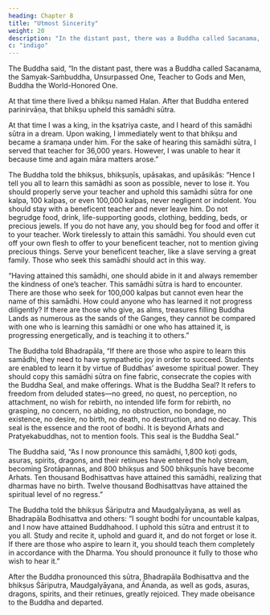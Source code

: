 ```yaml
---
heading: Chapter 8
title: "Utmost Sincerity"
weight: 20
description: "In the distant past, there was a Buddha called Sacanama, the Samyak-Saṁbuddha, Unsurpassed One, Teacher to Gods and Men"
c: "indigo"
---
```



The Buddha said, “In the distant past, there was a Buddha called Sacanama, the Samyak-Saṁbuddha, Unsurpassed One, Teacher to Gods and Men, Buddha the World-Honored One. 

At that time there lived a bhikṣu named Halan. After that Buddha entered parinirvāṇa, that bhikṣu upheld this samādhi sūtra. 

At that time I was a king, in the kṣatriya caste, and I heard of this samādhi sūtra in a dream. Upon waking, I immediately went to that bhikṣu and became a śramaṇa under him. For the sake of hearing this samādhi sūtra, I served that teacher for 36,000 years. However, I was unable to hear it because time and again māra matters arose.”

The Buddha told the bhikṣus, bhikṣuṇīs, upāsakas, and upāsikās: “Hence I tell you all to learn this samādhi as soon as possible, never to lose it. You should properly serve your teacher and uphold this samādhi sūtra for one kalpa, 100 kalpas, or even 100,000 kalpas, never negligent or indolent. You should stay with a beneficent teacher and never leave him. Do not begrudge food, drink, life-supporting goods, clothing, bedding, beds, or precious jewels. If you do not have any, you should beg for food and offer it to your teacher. Work tirelessly to attain this samādhi. You should even cut off your own flesh to offer to your beneficent teacher, not to mention giving precious things. Serve your beneficent teacher, like a slave serving a great family. Those who seek this samādhi should act in this way.

“Having attained this samādhi, one should abide in it and always remember the kindness of one’s teacher. This samādhi sūtra is hard to encounter. There are those who seek for 100,000 kalpas but cannot even hear the name of this samādhi. How could anyone who has learned it not progress diligently? If there are those who give, as alms, treasures filling Buddha Lands as numerous as the sands of the Ganges, they cannot be compared with one who is learning this samādhi or one who has attained it, is progressing energetically, and is teaching it to others.”

The Buddha told Bhadrapāla, “If there are those who aspire to learn this samādhi, they need to have sympathetic joy in order to succeed. Students are enabled to learn it by virtue of Buddhas’ awesome spiritual power. They should copy this samādhi sūtra on fine fabric, consecrate the copies with the Buddha Seal, and make offerings. What is the Buddha Seal? It refers to freedom from deluded states—no greed, no quest, no perception, no attachment, no wish for rebirth, no intended life form for rebirth, no grasping, no concern, no abiding, no obstruction, no bondage, no existence, no desire, no birth, no death, no destruction, and no decay. This seal is the essence and the root of bodhi. It is beyond Arhats and Pratyekabuddhas, not to mention fools. This seal is the Buddha Seal.”

The Buddha said, “As I now pronounce this samādhi, 1,800 koṭi gods, asuras, spirits, dragons, and their retinues have entered the holy stream, becoming Srotāpannas, and 800 bhikṣus and 500 bhikṣuṇīs have become Arhats. Ten thousand Bodhisattvas have attained this samādhi, realizing that dharmas have no birth. Twelve thousand Bodhisattvas have attained the spiritual level of no regress.”

The Buddha told the bhikṣus Śāriputra and Maudgalyāyana, as well as Bhadrapāla Bodhisattva and others: “I sought bodhi for uncountable kalpas, and I now have attained Buddhahood. I uphold this sūtra and entrust it to you all. Study and recite it, uphold and guard it, and do not forget or lose it. If there are those who aspire to learn it, you should teach them completely in accordance with the Dharma. You should pronounce it fully to those who wish to hear it.”

After the Buddha pronounced this sūtra, Bhadrapāla Bodhisattva and the bhikṣus Śāriputra, Maudgalyāyana, and Ānanda, as well as gods, asuras, dragons, spirits, and their retinues, greatly rejoiced. They made obeisance to the Buddha and departed.
<!-- 
—Buddha Pronounces the Sūtra of the Pratyutpanna Buddha Sammukhāvasthita Samādhi
Translated from the digital Chinese Canon (T13n0417)

Notes

1. Bhadrapāla Bodhisattva, the interlocutor in this sūtra, is the first of the sixteen Upright Ones in Sūtra 25. He also appears in Sūtras 18 and 19, in which his Sanskrit name is translated by meaning as Worthy Protector. (Return to text)
2. Here, the Chinese phrase is actually “zhuqi huanxi” (助其歡喜), which means “aid them to rejoice.” This phrase is found in another version of this sūtra (T13n0418), also translated by Lokakṣema (支婁迦讖, or 支讖, 147–?). However, in the later version of this sūtra (T13n0416), translated by Jñānagupta (闍那崛多, 523–600), used instead is the phrase “suixi” (隨喜), which means “express sympathetic joy.” This is the fifth of the ten great actions taught by Samantabhadra Bodhisattva (Sūtra 21), and it appears in many other sūtras. For consistency, all cases of “aid them to rejoice” are translated as “express sympathetic joy.” (Return to text)
3. The corresponding passage in text 416, fascicle 5, chapter 15, better explains the fourth thought: “I now share the merit acquired from my sympathetic joy with all sentient beings so that we all have sympathetic joy and will acquire this samādhi, hear much of the Dharma, and attain anuttara-samyak-saṁbodhi” (T13n0416, 0894b22–24). (Return to text)
 -->